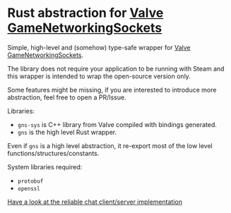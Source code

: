 # Rust abstraction for [Valve GameNetworkingSockets](https://github.com/ValveSoftware/GameNetworkingSockets)

Simple, high-level and (somehow) type-safe wrapper for [Valve GameNetworkingSockets](https://github.com/ValveSoftware/GameNetworkingSockets).

The library does not require your application to be running with Steam and this wrapper is intended to wrap the open-source version only.

Some features might be missing, if you are interested to introduce more abstraction, feel free to open a PR/Issue.

Libraries:
- `gns-sys` is C++ library from Valve compiled with bindings generated.
- `gns` is the high level Rust wrapper.

Even if `gns` is a high level abstraction, it re-export most of the low level functions/structures/constants.

System libraries required:
- `protobuf`
- `openssl`

[Have a look at the reliable chat client/server implementation](./example/src/main.rs)
